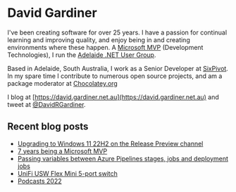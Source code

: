 # David Gardiner

I've been creating software for over 25 years. I have a passion for continual learning and improving quality, and enjoy being in and creating environments where these happen. A [Microsoft MVP](https://mvp.microsoft.com/en-us/PublicProfile/5001655) (Development Technologies), I run the [Adelaide .NET User Group](https://www.adnug.net).

Based in Adelaide, South Australia, I work as a Senior Developer at [SixPivot](https://www.sixpivot.com.au). In my spare time I contribute to numerous open source projects, and am a package moderator at [Chocolatey.org](https://chocolatey.org)

I blog at [https://david.gardiner.net.au](https://david.gardiner.net.au) and tweet at [@DavidRGardiner](https://twitter.com/DavidRGardiner).

## Recent blog posts

<!--START_SECTION:posts-->
* [Upgrading to Windows 11 22H2 on the Release Preview channel](https:&#x2F;&#x2F;david.gardiner.net.au&#x2F;2022&#x2F;07&#x2F;upgrading-to-windows11.html)
* [7 years being a Microsoft MVP](https:&#x2F;&#x2F;david.gardiner.net.au&#x2F;2022&#x2F;07&#x2F;mvp-renewed.html)
* [Passing variables between Azure Pipelines stages, jobs and deployment jobs](https:&#x2F;&#x2F;david.gardiner.net.au&#x2F;2022&#x2F;06&#x2F;azure-pipelines-variables.html)
* [UniFi USW Flex Mini 5-port switch](https:&#x2F;&#x2F;david.gardiner.net.au&#x2F;2022&#x2F;06&#x2F;unifi-usw-flex-mini-5-port.html)
* [Podcasts 2022](https:&#x2F;&#x2F;david.gardiner.net.au&#x2F;2022&#x2F;06&#x2F;podcasts-2022.html)
<!--END_SECTION:posts-->
